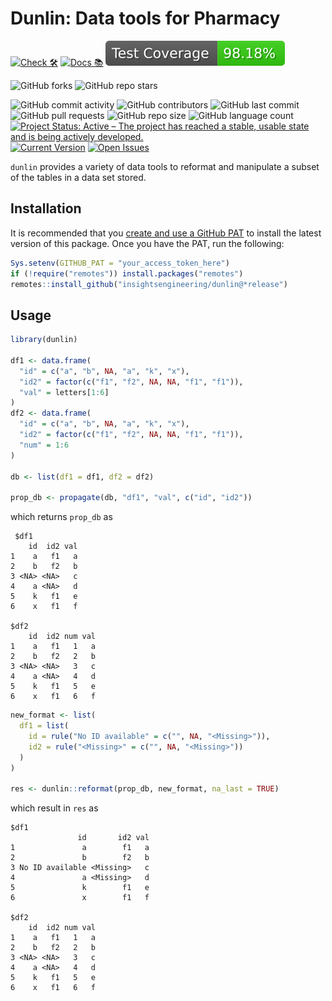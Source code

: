 # Dunlin: Data tools for Pharmacy

<!-- start badges -->
[![Check 🛠](https://github.com/insightsengineering/dunlin/actions/workflows/check.yaml/badge.svg)](https://insightsengineering.github.io/dunlin/main/unit-test-report/)
[![Docs 📚](https://github.com/insightsengineering/dunlin/actions/workflows/docs.yaml/badge.svg)](https://insightsengineering.github.io/dunlin/)
[![Code Coverage 📔](https://raw.githubusercontent.com/insightsengineering/dunlin/_xml_coverage_reports/data/main/badge.svg)](https://insightsengineering.github.io/dunlin/main/coverage-report/)

![GitHub forks](https://img.shields.io/github/forks/insightsengineering/dunlin?style=social)
![GitHub repo stars](https://img.shields.io/github/stars/insightsengineering/dunlin?style=social)

![GitHub commit activity](https://img.shields.io/github/commit-activity/m/insightsengineering/dunlin)
![GitHub contributors](https://img.shields.io/github/contributors/insightsengineering/dunlin)
![GitHub last commit](https://img.shields.io/github/last-commit/insightsengineering/dunlin)
![GitHub pull requests](https://img.shields.io/github/issues-pr/insightsengineering/dunlin)
![GitHub repo size](https://img.shields.io/github/repo-size/insightsengineering/dunlin)
![GitHub language count](https://img.shields.io/github/languages/count/insightsengineering/dunlin)
[![Project Status: Active – The project has reached a stable, usable state and is being actively developed.](https://www.repostatus.org/badges/latest/active.svg)](https://www.repostatus.org/#active)
[![Current Version](https://img.shields.io/github/r-package/v/insightsengineering/dunlin/main?color=purple\&label=package%20version)](https://github.com/insightsengineering/dunlin/tree/main)
[![Open Issues](https://img.shields.io/github/issues-raw/insightsengineering/dunlin?color=red\&label=open%20issues)](https://github.com/insightsengineering/dunlin/issues?q=is%3Aissue+is%3Aopen+sort%3Aupdated-desc)
<!-- end badges -->

`dunlin` provides a variety of data tools to reformat and manipulate a subset of the tables in a data set stored.

## Installation

It is recommended that you [create and use a GitHub PAT](https://docs.github.com/en/github/authenticating-to-github/keeping-your-account-and-data-secure/creating-a-personal-access-token) to install the latest version of this package. Once you have the PAT, run the following:

```r
Sys.setenv(GITHUB_PAT = "your_access_token_here")
if (!require("remotes")) install.packages("remotes")
remotes::install_github("insightsengineering/dunlin@*release")
```

## Usage

  ```r
  library(dunlin)

  df1 <- data.frame(
    "id" = c("a", "b", NA, "a", "k", "x"),
    "id2" = factor(c("f1", "f2", NA, NA, "f1", "f1")),
    "val" = letters[1:6]
  )
  df2 <- data.frame(
    "id" = c("a", "b", NA, "a", "k", "x"),
    "id2" = factor(c("f1", "f2", NA, NA, "f1", "f1")),
    "num" = 1:6
  )

  db <- list(df1 = df1, df2 = df2)

  prop_db <- propagate(db, "df1", "val", c("id", "id2"))
  ```

  which returns `prop_db` as

  ```text
   $df1
      id  id2 val
  1    a   f1   a
  2    b   f2   b
  3 <NA> <NA>   c
  4    a <NA>   d
  5    k   f1   e
  6    x   f1   f
  
  $df2
      id  id2 num val
  1    a   f1   1   a
  2    b   f2   2   b
  3 <NA> <NA>   3   c
  4    a <NA>   4   d
  5    k   f1   5   e
  6    x   f1   6   f
  ```

  ```r
  new_format <- list(
    df1 = list(
      id = rule("No ID available" = c("", NA, "<Missing>")),
      id2 = rule("<Missing>" = c("", NA, "<Missing>"))
    )
  )

  res <- dunlin::reformat(prop_db, new_format, na_last = TRUE)

  ```

  which result in `res` as

  ```text
  $df1
                 id       id2 val
  1               a        f1   a
  2               b        f2   b
  3 No ID available <Missing>   c
  4               a <Missing>   d
  5               k        f1   e
  6               x        f1   f
  
  $df2
      id  id2 num val
  1    a   f1   1   a
  2    b   f2   2   b
  3 <NA> <NA>   3   c
  4    a <NA>   4   d
  5    k   f1   5   e
  6    x   f1   6   f
  ```
